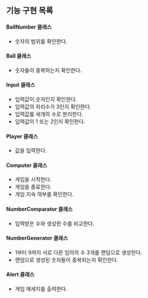 ## 기능 구현 목록
#### BallNumber 클래스
-  숫자의 범위를 확인한다.
#### Ball 클래스
-  숫자들이 중복하는지 확인한다.
#### Input 클래스
-  입력값이 숫자인지 확인한다.
-  입력값의 자리수가 3인지 확인한다.
-  입력값를 세개의 수로 분리한다.
-  입력값이 1 또는 2인지 확인한다.
#### Player 클래스
- 값을 입력한다.
#### Computer 클래스
- 게임을 시작한다.
- 게임을 종료한다.
- 게임 지속 여부를 확인한다.
#### NumberComparator 클래스
- 입력받은 수와 생성한 수를 비교한다.
#### NumberGenerator 클래스 
- 1부터 9까지 서로 다른 임의의 수 3개를 랜덤으로 생성한다.
-  랜덤으로 생성된 숫자들이 중복되는지 확인한다.
#### Alert 클래스
- 게임 메세지를 출력한다.
